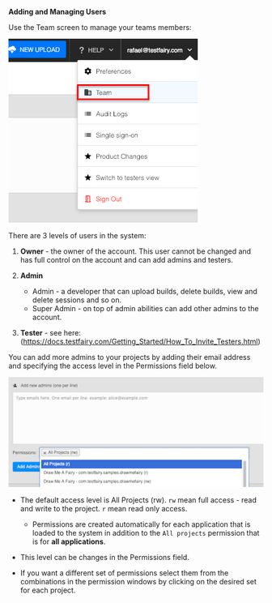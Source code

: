 **Adding and Managing Users**

Use the Team screen to manage your teams members:

![team menu](/img/app/team-menu.png)

There are 3 levels of users in the system:
1. **Owner**  - the owner of the account. This user cannot be changed and has full control on the account and can add admins and testers.

2. **Admin**
   - Admin - a developer that can upload builds, delete builds, view and delete sessions and so on. 
   - Super Admin - on top of admin abilities can add other admins to the account.
3. **Tester** - see here: (https://docs.testfairy.com/Getting_Started/How_To_Invite_Testers.html)

You can add more admins to your projects by adding their email address and specifying the access level in the Permissions field below. 


![ alt add-admins](/img/app/add-admins.png)

- The default access level is All Projects (rw). `rw` mean full access - read and write to the project. `r` mean read only access.
     * Permissions are created automatically for each application that is loaded to the system in addition to the `All projects` permission that is for **all applications**.

- This level can be changes in the Permissions field.
- If you want a different set of permissions select them from the combinations in the permission windows by clicking on the desired set for each project.
